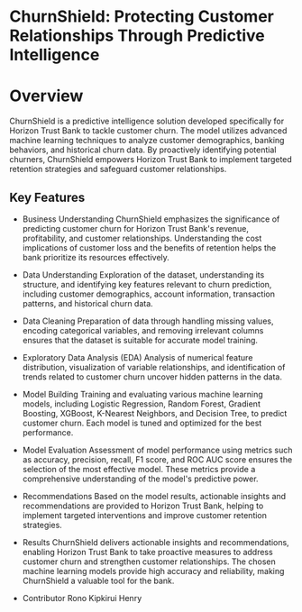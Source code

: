 # ChurnShield: Protecting Customer Relationships Through Predictive Intelligence
# Overview

ChurnShield is a predictive intelligence solution developed specifically for Horizon Trust Bank to tackle customer churn. The model utilizes advanced machine learning techniques to analyze customer demographics, banking behaviors, and historical churn data. By proactively identifying potential churners, ChurnShield empowers Horizon Trust Bank to implement targeted retention strategies and safeguard customer relationships.

## Key Features
* Business Understanding
ChurnShield emphasizes the significance of predicting customer churn for Horizon Trust Bank's revenue, profitability, and customer relationships. Understanding the cost implications of customer loss and the benefits of retention helps the bank prioritize its resources effectively.

* Data Understanding
Exploration of the dataset, understanding its structure, and identifying key features relevant to churn prediction, including customer demographics, account information, transaction patterns, and historical churn data.

* Data Cleaning
Preparation of data through handling missing values, encoding categorical variables, and removing irrelevant columns ensures that the dataset is suitable for accurate model training.

* Exploratory Data Analysis (EDA)
Analysis of numerical feature distribution, visualization of variable relationships, and identification of trends related to customer churn uncover hidden patterns in the data.

* Model Building
Training and evaluating various machine learning models, including Logistic Regression, Random Forest, Gradient Boosting, XGBoost, K-Nearest Neighbors, and Decision Tree, to predict customer churn. Each model is tuned and optimized for the best performance.

* Model Evaluation
Assessment of model performance using metrics such as accuracy, precision, recall, F1 score, and ROC AUC score ensures the selection of the most effective model. These metrics provide a comprehensive understanding of the model's predictive power.

* Recommendations
Based on the model results, actionable insights and recommendations are provided to Horizon Trust Bank, helping to implement targeted interventions and improve customer retention strategies.

* Results
ChurnShield delivers actionable insights and recommendations, enabling Horizon Trust Bank to take proactive measures to address customer churn and strengthen customer relationships. The chosen machine learning models provide high accuracy and reliability, making ChurnShield a valuable tool for the bank.

* Contributor
Rono Kipkirui Henry




